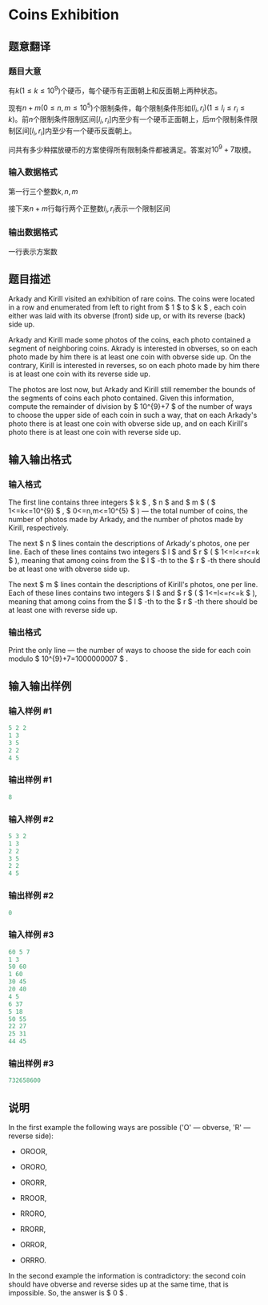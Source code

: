 # Coins Exhibition

## 题意翻译

### 题目大意

有$k(1 \leq k \leq 10^9)$个硬币，每个硬币有正面朝上和反面朝上两种状态。

现有$n+m(0 \leq n,m \leq 10^5)$个限制条件，每个限制条件形如$(l_i,r_i)(1 \leq l_i \leq r_i \leq k)$。前$n$个限制条件限制区间$[l_i,r_i]$内至少有一个硬币正面朝上，后$m$个限制条件限制区间$[l_i,r_i]$内至少有一个硬币反面朝上。

问共有多少种摆放硬币的方案使得所有限制条件都被满足。答案对$10^9+7$取模。

### 输入数据格式

第一行三个整数$k,n,m$

接下来$n+m$行每行两个正整数$l_i,r_i$表示一个限制区间

### 输出数据格式

一行表示方案数

## 题目描述

Arkady and Kirill visited an exhibition of rare coins. The coins were located in a row and enumerated from left to right from $ 1 $ to $ k $ , each coin either was laid with its obverse (front) side up, or with its reverse (back) side up.

Arkady and Kirill made some photos of the coins, each photo contained a segment of neighboring coins. Akrady is interested in obverses, so on each photo made by him there is at least one coin with obverse side up. On the contrary, Kirill is interested in reverses, so on each photo made by him there is at least one coin with its reverse side up.

The photos are lost now, but Arkady and Kirill still remember the bounds of the segments of coins each photo contained. Given this information, compute the remainder of division by $ 10^{9}+7 $ of the number of ways to choose the upper side of each coin in such a way, that on each Arkady's photo there is at least one coin with obverse side up, and on each Kirill's photo there is at least one coin with reverse side up.

## 输入输出格式

### 输入格式

The first line contains three integers $ k $ , $ n $ and $ m $ ( $ 1<=k<=10^{9} $ , $ 0<=n,m<=10^{5} $ ) — the total number of coins, the number of photos made by Arkady, and the number of photos made by Kirill, respectively.

The next $ n $ lines contain the descriptions of Arkady's photos, one per line. Each of these lines contains two integers $ l $ and $ r $ ( $ 1<=l<=r<=k $ ), meaning that among coins from the $ l $ -th to the $ r $ -th there should be at least one with obverse side up.

The next $ m $ lines contain the descriptions of Kirill's photos, one per line. Each of these lines contains two integers $ l $ and $ r $ ( $ 1<=l<=r<=k $ ), meaning that among coins from the $ l $ -th to the $ r $ -th there should be at least one with reverse side up.

### 输出格式

Print the only line — the number of ways to choose the side for each coin modulo $ 10^{9}+7=1000000007 $ .

## 输入输出样例

### 输入样例 #1

```cpp
5 2 2
1 3
3 5
2 2
4 5

```
### 输出样例 #1

```cpp
8

```
### 输入样例 #2

```cpp
5 3 2
1 3
2 2
3 5
2 2
4 5

```
### 输出样例 #2

```cpp
0

```
### 输入样例 #3

```cpp
60 5 7
1 3
50 60
1 60
30 45
20 40
4 5
6 37
5 18
50 55
22 27
25 31
44 45

```
### 输出样例 #3

```cpp
732658600

```
## 说明

In the first example the following ways are possible ('O' — obverse, 'R' — reverse side):

- OROOR,

- ORORO,

- ORORR,

- RROOR,

- RRORO,

- RRORR,

- ORROR,

- ORRRO.

In the second example the information is contradictory: the second coin should have obverse and reverse sides up at the same time, that is impossible. So, the answer is $ 0 $ .

